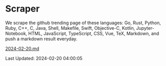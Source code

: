# Scraper

We scrape the github trending page of these languages: Go, Rust, Python, Ruby, C++, C, Java, Shell, Makefile, Swift, Objective-C, Kotlin, Jupyter-Notebook, HTML, JavaScript, TypeScript, CSS, Vue, TeX, Markdown, and push a markdown result everyday.

[2024-02-20.md](https://github.com/yangwenmai/github-trending-backup/blob/master/2024-02-20.md)

Last Updated: 2024-02-20 04:00:05